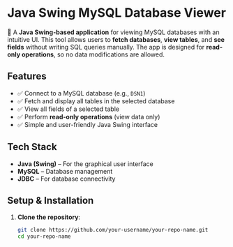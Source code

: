 # Java Swing MySQL Database Viewer

🚀 A **Java Swing-based application** for viewing MySQL databases with an intuitive UI. This tool allows users to **fetch databases**, **view tables**, and **see fields** without writing SQL queries manually. The app is designed for **read-only operations**, so no data modifications are allowed.

## Features

- ✅ Connect to a MySQL database (e.g., `DSN1`)
- ✅ Fetch and display all tables in the selected database
- ✅ View all fields of a selected table
- ✅ Perform **read-only operations** (view data only)
- ✅ Simple and user-friendly Java Swing interface

## Tech Stack

- **Java (Swing)** – For the graphical user interface
- **MySQL** – Database management
- **JDBC** – For database connectivity

## Setup & Installation

1. **Clone the repository**:
   ```bash
   git clone https://github.com/your-username/your-repo-name.git
   cd your-repo-name
